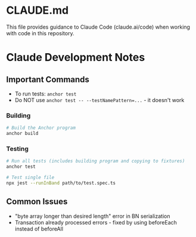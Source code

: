# CLAUDE.md

This file provides guidance to Claude Code (claude.ai/code) when working with code in this repository.

# Claude Development Notes

## Important Commands

- To run tests: `anchor test`
- Do NOT use `anchor test -- --testNamePattern=...` - it doesn't work

### Building
```bash
# Build the Anchor program
anchor build
```

### Testing
```bash
# Run all tests (includes building program and copying to fixtures)
anchor test

# Test single file
npx jest --runInBand path/to/test.spec.ts
```

## Common Issues
- "byte array longer than desired length" error in BN serialization
- Transaction already processed errors - fixed by using beforeEach instead of beforeAll